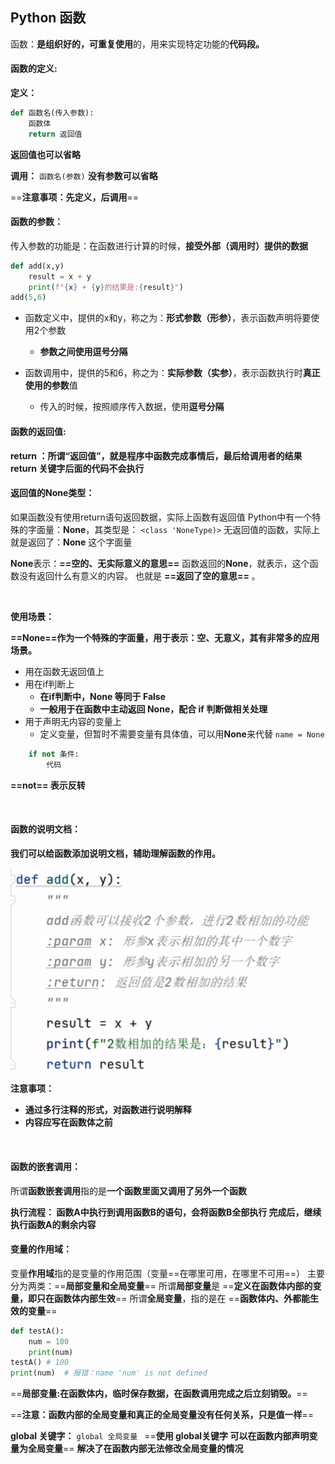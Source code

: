 ## Python 函数
函数：**是组织好的，可重复使用**的，用来实现特定功能的**代码段。**

#### 函数的定义:
**定义：**
```python
def 函数名(传入参数):
    函数体
    return 返回值
```

**返回值也可以省略**

**调用：**
`函数名(参数)` **没有参数可以省略**

==**注意事项：先定义，后调用**==


#### 函数的参数：
传入参数的功能是：在函数进行计算的时候，**接受外部（调用时）提供的数据**
```python
def add(x,y)
    result = x + y
    print(f"{x} + {y}的结果是:{result}")
add(5,6)
```
- 函数定义中，提供的x和y，称之为：**形式参数（形参）**，表示函数声明将要使用2个参数
    - **参数之间使用逗号分隔**

- 函数调用中，提供的5和6，称之为：**实际参数（实参）**，表示函数执行时**真正使用的参数**值
    - 传入的时候，按照顺序传入数据，使用**逗号分隔**


#### 函数的返回值:
**return ：所谓“返回值”，就是程序中函数完成事情后，最后给调用者的结果**
**return 关键字后面的代码不会执行**

#### 返回值的None类型：
如果函数没有使用return语句返回数据，实际上函数有返回值
Python中有一个特殊的字面量：**None**，其类型是： ` <class 'NoneType)> `
无返回值的函数，实际上就是返回了：**None** 这个字面量

**None**表示：**==空的、无实际意义的意思==**
函数返回的**None**，就表示，这个函数没有返回什么有意义的内容。
也就是 **==返回了空的意思==** 。

<br>

**使用场景：**

**==None==作为一个特殊的字面量，用于表示：空、无意义，其有非常多的应用场景。**
- 用在函数无返回值上
- 用在if判断上
    - **在if判断中，None 等同于 False**
    - **一般用于在函数中主动返回 None，配合 if 判断做相关处理**
- 用于声明无内容的变量上
    - 定义变量，但暂时不需要变量有具体值，可以用**None**来代替
    `name = None `

```python
    if not 条件:
        代码
```

**==not== 表示反转**

<br>

#### 函数的说明文档：
**我们可以给函数添加说明文档，辅助理解函数的作用。**

![Alt text](img/%E5%87%BD%E6%95%B0%E8%AF%B4%E6%98%8E%E6%96%87%E6%A1%A3.png)

**注意事项：**
- **通过多行注释的形式，对函数进行说明解释**
- **内容应写在函数体之前**

<br>

#### 函数的嵌套调用：
所谓**函数嵌套调用**指的是**一个函数里面又调用了另外一个函数**

**执行流程：
函数A中执行到调用函数B的语句，会将函数B全部执行
完成后，继续执行函数A的剩余内容**


#### 变量的作用域：
变量**作用域**指的是变量的作用范围（变量==在哪里可用，在哪里不可用==）
主要分为两类：==**局部变量和全局变量**==
所谓**局部变量**是 ==**定义在函数体内部的变量，即只在函数体内部生效**==
所谓**全局变量**，指的是在 ==**函数体内、外都能生效的变量**==
```python
def testA():
    num = 100
    print(num)
testA() # 100
print(num)  # 报错：name 'num' is not defined
```

==**局部变量:在函数体内，临时保存数据，在函数调用完成之后立刻销毁。**==


==**注意：函数内部的全局变量和真正的全局变量没有任何关系，只是值一样**==

**global 关键字：**
`global 全局变量 `
==**使用 global关键字 可以在函数内部声明变量为全局变量**==
    **解决了在函数内部无法修改全局变量的情况**



